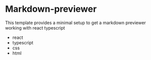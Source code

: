 # Markdown-previewer

This template provides a minimal setup to get a markdown previewer working with react typescript

- react
- typescript
- css
- html


